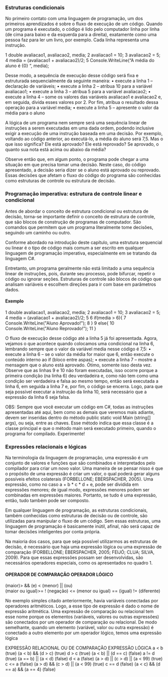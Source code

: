 ### Estruturas condicionais
No primeiro contato com uma linguagem de programação, um dos primeiros aprendizados é sobre o fluxo de execução de um código. Quando um programa é executado, o código é lido pelo computador linha por linha (de cima para baixo e da esquerda para a direita), exatamente como uma pessoa faz para ler um livro, por exemplo. Cada linha representa uma instrução.

1 double avaliacao1, avaliacao2, media; 
2 avaliacao1 = 10; 
3 avaliacao2 = 5; 
4 media = (avaliacao1 + avaliacao2)/2; 
5 Console.WriteLine(“A média do aluno é {0} “, media);

Desse modo, a sequência de execução desse código será fixa e estruturada sequencialmente da seguinte maneira: • execute a linha 1 – declaração de variáveis; • execute a linha 2 – atribua 10 para a variável avaliacao1; • execute a linha 3 – atribua 5 para a variável avaliacao2; • execute a linha 4 – some os valores das variáveis avaliacao1 e avaliacao2 e, em seguida, divida esses valores por 2. Por fim, atribua o resultado dessa operação para a variável media; • execute a linha 5 – apresente o valor da média para o aluno

A lógica de um programa nem sempre será uma sequência linear de instruções a serem executadas em uma dada ordem, podendo inclusive exigir a execução de uma instrução baseada em uma decisão. Por exemplo, voltando ao código anterior, ao executá-lo, a média do aluno será 7,5. Mas o que isso significa? Ele está aprovado? Ele está reprovado? Se aprovado, o quanto sua nota está acima ou abaixo da média?

Observe então que, em algum ponto, o programa pode chegar a uma situação em que precisa tomar uma decisão. Neste caso, do código apresentado, a decisão seria dizer se o aluno está aprovado ou reprovado. Essas decisões que afetam o fluxo do código do programa são conhecidas como estruturas de controle ou estrutura de decisão.

### Programação imperativa: estrutura de controle linear e condicional

Antes de abordar o conceito de estrutura condicional ou estrutura de decisão, torna-se importante definir o conceito de estrutura de controle, que são blocos de construção de programas de computador. São comandos que permitem que um programa literalmente tome decisões, seguindo um caminho ou outro. 

Conforme abordado na introdução deste capítulo, uma estrutura sequencial ou linear é o tipo de código mais comum a ser escrito em qualquer linguagem de programação imperativa, especialmente em se tratando da linguagem C#. 

Entretanto, um programa geralmente não está limitado a uma sequência linear de instruções, pois, durante seu processo, pode bifurcar, repetir o código ou ignorar seções. Estruturas de controle são blocos de código que analisam variáveis e escolhem direções para ir com base em parâmetros dados.

#### Exemplo
1 double avaliacao1, avaliacao2, media; 
2 avaliacao1 = 10; 
3 avaliacao2 = 5;
4 media = (avaliacao1 + avaliacao2)/2; 
5 
6 if(media > 6){ 
7 Console.WriteLine("Aluno Aprovado!"); 
8 } 
9 else{ 
10 Console.WriteLine("Aluno Reprovado!"); 
11 }

O fluxo de execução desse código até a linha 5 já foi apresentada. Agora, vejamos o que acontece quando colocamos uma condicional na linha 6, lembrando sempre que o valor da variável media nesse código é 7,5: • execute a linha 6 – se o valor da média for maior que 6, então execute o conteúdo interno ao if (bloco entre aspas); • execute a linha 7 – mostre a mensagem que o aluno está aprovado. Ótimo, somente isso desta vez. Observe que as linhas 9 e 10 não foram executadas, isso ocorre porque a primeira condição (na linha 6) deu verdadeira e, como não tem como uma condição ser verdadeira e falsa ao mesmo tempo, então será executada a linha 6, em seguida a linha 7 e, por fim, o código se encerra. Logo, para que seja possível executar a instrução da linha 10, será necessário que a expressão da linha 6 seja falsa.

OBS: 
Sempre que você executar um código em C#, todas as instruções apresentadas até aqui, bem como as demais que veremos mais adiante, devem ser inseridas dentro do método public static void Main (string[] args), ou seja, entre as chaves. Esse método indica que essa classe é a classe principal e que o método main será executado primeiro, quando o programa for compilado. Experimente!

### Expressões relacionais e lógicas
Na terminologia da linguagem de programação, uma expressão é um conjunto de valores e funções que são combinados e interpretados pelo compilador para criar um novo valor. Uma maneira de se pensar nisso é que o propósito de uma expressão é criar um valor, o qual poderá gerar alguns possíveis efeitos colaterais (FORBELLONE; EBERSPACHER, 2005). Uma expressão, como no caso a + b * c * d + e, pode ser dividida em expressões menores; de igual modo, expressões menores podem ser combinadas em expressões maiores. Portanto, se tudo é uma expressão, então, tudo também pode ser composto.

Em qualquer linguagem de programação, as estruturas condicionais, também conhecidas como estruturas de decisão ou de controle, são utilizadas para manipular o fluxo de um código. Sem essas estruturas, uma linguagem de programação é basicamente inútil, afinal, não será capaz de tomar decisões inteligentes por conta própria.

Na maioria dos casos, para que seja possível utilizarmos as estruturas de decisão, é necessário que haja uma expressão lógica ou uma expressão de comparação (FORBELLONE; EBERSPACHER, 2005; FEIJÓ; CLUA; SILVA, 2009). Para que essas expressões possam ser desenvolvidas, são necessários operadores especiais, como os apresentados no quadro 1.

#### OPERADOR DE COMPARAÇÃO OPERADOR LÓGICO 
 (maior)> 
 && (e) 
 < (menor)
  || (ou)  
  (maior ou igual)>= 
  ! (negação) 
  <= (menor ou igual) 
  == (igual) 
  != (diferente)

No exemplo simples citado anteriormente, havia variáveis conectadas por operadores aritméticos. Logo, a esse tipo de expressão é dado o nome de expressão aritmética. Uma expressão de comparação ou relacional tem esse nome porque os elementos (variáveis, valores ou outras expressões) são conectados por um operador de comparação ou relacional. De modo semelhante, quando um elemento (variável, valor ou outra expressão) é conectado a outro elemento por um operador lógico, temos uma expressão lógica

EXPRESSÃO RELACIONAL OU DE COMPARAÇÃO EXPRESSÃO LÓGICA 
a < b (true) (a < b) && (d > c) (true) 
d > c (true) (a < b) || (d == c) (false) 
a != d (true) (a == b) || (a < d) (false)
d < a (false) (a > d) || (c > d) || (a < 99) (true) 
c <= a (false) (a > d) && (c > d) || (a < 99) (true) 
c == d (false) (a < c) && (d == a) && (a == 4) (false)